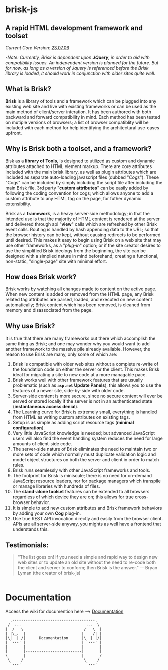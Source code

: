 # brisk-js  
## A rapid HTML development framework and toolset
*Current Core Version:* [23.07.06](https://github.com/CognizeThis/brisk-js/releases/tag/v23.07.06)

*-Note: Currently, Brisk is dependent upon **JQuery**, in order to aid with compatibility issues. An independent version is planned for the future. But for now, as long as a version of Jquery is referenced before the Brisk library is loaded, it should work in conjunction with older sites quite well.*  

## What is Brisk?
**Brisk** is a library of tools and a framework which can be plugged into any existing web site and live with existing frameworks or can be used as the main method of client/server interation. It has been authored with both backward and forward compatibility in mind. Each method has been tested on mutiple versions of browsers; a list of browser compatiblity will be included with each method for help identifying the architectural use-cases upfront.

## Why is Brisk both a toolset, and a framework?
Bisk as a **library of Tools**, is designed to utilized as custom and dynamic attributes attached to HTML element markup. There are core attributes included with the main brisk library, as well as plugin attributes which are included as separate auto-loading javascript files (dubbed "*Cogs*"). These "Cogs" can be included by simply including the script file after including the main Brisk file. 3rd party "**custom attributes**" can be easily added by following the coding convention for cogs; which allows anyone to add a custom attribute to any HTML tag on the page, for futher dynamic extensibility.

Brisk as a **framework**, is a heavy server-side methodology; in that the intended use is that the majority of HTML content is rendered at the server and delivered through api "**view**" calls which are refreshed by other Brisk event calls. Routing is handled by hash appending data to the URL; so that the browser history can be kept, without causing redirects to be performed until desired. This makes it easy to begin using Brisk on a web site that may use other frameworks, as a "*plug-in*" option; or if the site creator desires to use the simplified Brisk ideology from the beginning, the site can be designed with a simplied nature in mind beforehand; creating a functional, non-static, "single-page" site with minimal effort.

## How does Brisk work?
Brisk works by watching all changes made to content on the active page. When new content is added or removed from the HTML page, any Brisk related tag attributes are parsed, loaded, and executed on new content automatically; Brisk content which has been removed, is cleaned from memory and disassociated from the page.

## Why use Brisk?
It is true that there are many frameworks out there which accomplish the same thing as Brisk; and one may wonder why you would want to add another framework to the massive pile already available. However, the reason to use Brisk are many, only some of which are:

1. Brisk is compatible with older web sites without a complete re-write of the foundation code on either the server or the client. This makes Brisk ideal for migrating a site to new code at a more managable pace.
2. Brisk works well with other framework features that are usually problematic (such as **``asp.net`` Update Panels**), this allows you to use the features of a newer site, side-by-side with older code.
3. Server-side content is more secure, since no secure content will ever be served or stored locally if the server is not in an authenticated state (**instantaneous access denial**).
4. The Learning curve for Brisk is extremely small, everything is handled from HTML as writing custom attributes on existing tags.
5. Setup is as simple as adding script resource tags (**minimal configuration**).
6. Very little JavaScript knowledge is needed; but advanced JavaScript users will also find the event handling system reduces the need for large amounts of client-side code.
7. The server-side nature of Brisk eliminates the need to maintain two or more sets of code which normally must duplicate validation logic and model object structures on both the server and client in order to match rules.
8. Brisk runs seamlessly with other JavaScript frameworks and tools.
9. The footprint for Brisk is miniscule; there is no need for on-demand JavaScript resource loaders, nor for package managers which transpile or manage libraries with hundreds of files.
10. The **stand-alone toolset** features can be extended to all browsers regardless of which device they are on; this allows for true cross-browser behavior.
11. It is simple to add new custom attributes and Brisk framework behaviors by adding your own **Cog** plug-in.
12. Use true REST API invocation directly and easily from the browser client. APIs are all server-side anyway, you mights as well have a frontend that understands this.

## Testimonials:

> "The list goes on! If you need a simple and rapid way to design new web sites or to update an old site without the need to re-code both the client and server to conform; then Brisk is the answer." -- Bryan Lyman (the creator of brisk-js)

```
```
# Documentation

Access the wiki for documention here --> 
[Documentation](https://github.com/CognizeThis/brisk-js/wiki)
```
  .-------------------------------------.
 /  .-.                             .-.  \
|  /   \                           /   \  |
| |\_.  |                         |    /| |
|\|  | /|      Documentation      |\  | |/|
| `---' |                         | `---' |
|       |                         |       |
|       |-------------------------|       |
\       |                         |       /
 \     /                           \     /
  `---'                             `---'
```
